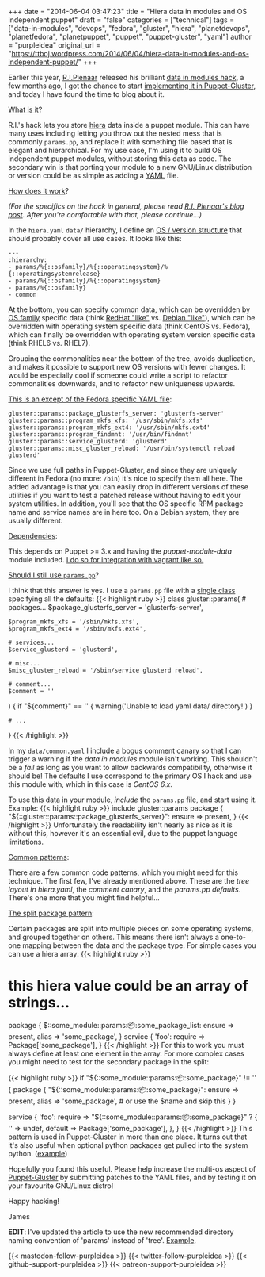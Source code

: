 +++
date = "2014-06-04 03:47:23"
title = "Hiera data in modules and OS independent puppet"
draft = "false"
categories = ["technical"]
tags = ["data-in-modules", "devops", "fedora", "gluster", "hiera", "planetdevops", "planetfedora", "planetpuppet", "puppet", "puppet-gluster", "yaml"]
author = "purpleidea"
original_url = "https://ttboj.wordpress.com/2014/06/04/hiera-data-in-modules-and-os-independent-puppet/"
+++

Earlier this year, <a href="https://github.com/ripienaar">R.I.Pienaar</a> released his brilliant <a href="https://github.com/ripienaar/puppet-module-data/">data in modules hack</a>, a few months ago, I got the chance to start <a href="https://github.com/purpleidea/puppet-gluster/commit/32fdb618625f011b7d7387428520441a91321e0e">implementing it in Puppet-Gluster</a>, and today I have found the time to blog about it.

<span style="text-decoration:underline;">What is it</span>?

R.I.'s hack lets you store <a href="https://github.com/puppetlabs/hiera">hiera</a> data inside a puppet module. This can have many uses including letting you throw out the nested mess that is commonly <code>params.pp</code>, and replace it with something file based that is elegant and hierarchical. For my use case, I'm using it to build OS independent puppet modules, without storing this data as code. The secondary win is that porting your module to a new GNU/Linux distribution or version could be as simple as adding a <a href="https://en.wikipedia.org/wiki/YAML">YAML</a> file.

<span style="text-decoration:underline;">How does it work</span>?

<em>(For the specifics on the hack in general, please read <a href="http://www.devco.net/archives/2013/12/08/better-puppet-modules-using-hiera-data.php">R.I. Pienaar's blog post</a>. After you're comfortable with that, please continue...)</em>

In the <code>hiera.yaml</code> <code>data/</code> hierarchy, I define an <a href="https://github.com/purpleidea/puppet-gluster/blob/master/data/hiera.yaml">OS / version structure</a> that should probably cover all use cases. It looks like this:

```
---
:hierarchy:
- params/%{::osfamily}/%{::operatingsystem}/%{::operatingsystemrelease}
- params/%{::osfamily}/%{::operatingsystem}
- params/%{::osfamily}
- common
```
At the bottom, you can specify common data, which can be overridden by <a href="http://futurist.se/gldt/wp-content/uploads/12.10/gldt1210.svg">OS family</a> specific data (think <a href="http://upload.wikimedia.org/wikipedia/commons/9/97/RedHatFamilyTree1210.svg">RedHat "like"</a> vs. <a href="https://upload.wikimedia.org/wikipedia/commons/6/69/DebianFamilyTree1210.svg">Debian "like"</a>), which can be overridden with operating system specific data (think CentOS vs. Fedora), which can finally be overridden with operating system version specific data (think RHEL6 vs. RHEL7).

Grouping the commonalities near the bottom of the tree, avoids duplication, and makes it possible to support new OS versions with fewer changes. It would be especially cool if someone could write a script to refactor commonalities downwards, and to refactor new uniqueness upwards.

<a href="https://github.com/purpleidea/puppet-gluster/blob/master/data/tree/RedHat/Fedora.yaml#L1">This is an except of the Fedora specific YAML file</a>:
```
gluster::params::package_glusterfs_server: 'glusterfs-server'
gluster::params::program_mkfs_xfs: '/usr/sbin/mkfs.xfs'
gluster::params::program_mkfs_ext4: '/usr/sbin/mkfs.ext4'
gluster::params::program_findmnt: '/usr/bin/findmnt'
gluster::params::service_glusterd: 'glusterd'
gluster::params::misc_gluster_reload: '/usr/bin/systemctl reload glusterd'
```
Since we use full paths in Puppet-Gluster, and since they are uniquely different in Fedora (no more: <code>/bin</code>) it's nice to specify them all here. The added advantage is that you can easily drop in different versions of these utilities if you want to test a patched release without having to edit your system utilities. In addition, you'll see that the OS specific RPM package name and service names are in here too. On a Debian system, they are usually different.

<span style="text-decoration:underline;">Dependencies</span>:

This depends on Puppet >= 3.x and having the <em>puppet-module-data</em> module included. <a href="https://github.com/purpleidea/puppet-gluster/blob/32fdb618625f011b7d7387428520441a91321e0e/.gitmodules#L22">I do so for integration with vagrant like so.</a>

<span style="text-decoration:underline;">Should I still use <code>params.pp</code></span>?

I think that this answer is yes. I use a <code>params.pp</code> file with a <a href="https://github.com/purpleidea/puppet-gluster/blob/master/manifests/params.pp#L18">single class</a> specifying all the defaults:
{{< highlight ruby >}}
class gluster::params(
	# packages...
	$package_glusterfs_server = 'glusterfs-server',

	$program_mkfs_xfs = '/sbin/mkfs.xfs',
	$program_mkfs_ext4 = '/sbin/mkfs.ext4',

	# services...
	$service_glusterd = 'glusterd',

	# misc...
	$misc_gluster_reload = '/sbin/service glusterd reload',

	# comment...
	$comment = ''
) {
	if "${comment}" == '' {
		warning('Unable to load yaml data/ directory!')
	}

	# ...

}
{{< /highlight >}}

In my <code>data/common.yaml</code> I include a bogus comment canary so that I can trigger a warning if the <em>data in modules</em> module isn't working. This shouldn't be a <em>fail</em> as long as you want to allow backwards compatibility, otherwise it should be! The defaults I use correspond to the primary OS I hack and use this module with, which in this case is <em>CentOS 6.x</em>.

To use this data in your module, <em>include</em> the <code>params.pp</code> file, and start using it. Example:
{{< highlight ruby >}}
include gluster::params
package { "${::gluster::params::package_glusterfs_server}":
	ensure => present,
}
{{< /highlight >}}
Unfortunately the readability isn't nearly as nice as it is without this, however it's an essential evil, due to the puppet language limitations.

<span style="text-decoration:underline;">Common patterns</span>:

There are a few common code patterns, which you might need for this technique. The first few, I've already mentioned above. These are the <em>tree layout in hiera.yaml</em>, the <em>comment canary</em>, and the <em>params.pp defaults</em>. There's one more that you might find helpful...

<span style="text-decoration:underline;">The split package pattern</span>:

Certain packages are split into multiple pieces on some operating systems, and grouped together on others. This means there isn't always a one-to-one mapping between the data and the package type. For simple cases you can use a hiera array:
{{< highlight ruby >}}
# this hiera value could be an array of strings...
package { $::some_module::params::package::some_package_list:
	ensure => present,
	alias => 'some_package',
}
service { 'foo':
	require => Package['some_package'],
}
{{< /highlight >}}
For this to work you must always define at least one element in the array. For more complex cases you might need to test for the secondary package in the split:

{{< highlight ruby >}}
if "${::some_module::params::package::some_package}" != '' {
	package { "${::some_module::params::package::some_package}":
		ensure => present,
		alias => 'some_package', # or use the $name and skip this
	}
}

service { 'foo':
	require => "${::some_module::params::package::some_package}" ? {
		'' => undef,
		default => Package['some_package'],
	},
}
{{< /highlight >}}
This pattern is used in Puppet-Gluster in more than one place. It turns out that it's also useful when optional python packages get pulled into the system python. (<a href="https://github.com/purpleidea/puppet-gluster/commit/cae38f0e5e90134d997ea28b926c47ac6e7f8d6b">example</a>)

Hopefully you found this useful. Please help increase the multi-os aspect of <a href="https://github.com/purpleidea/puppet-gluster/">Puppet-Gluster</a> by submitting patches to the YAML files, and by testing it on your favourite GNU/Linux distro!

Happy hacking!

James

<strong>EDIT</strong>: I've updated the article to use the new recommended directory naming convention of 'params' instead of 'tree'. <a href="https://github.com/purpleidea/puppet-gluster/commit/b9709099a6402b19b403200221b1537e23e38dd1">Example</a>.

{{< mastodon-follow-purpleidea >}}
{{< twitter-follow-purpleidea >}}
{{< github-support-purpleidea >}}
{{< patreon-support-purpleidea >}}
